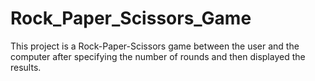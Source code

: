 # Rock_Paper_Scissors_Game
This project is a Rock-Paper-Scissors game between the user and the computer after specifying the number of rounds and then displayed the results. 
